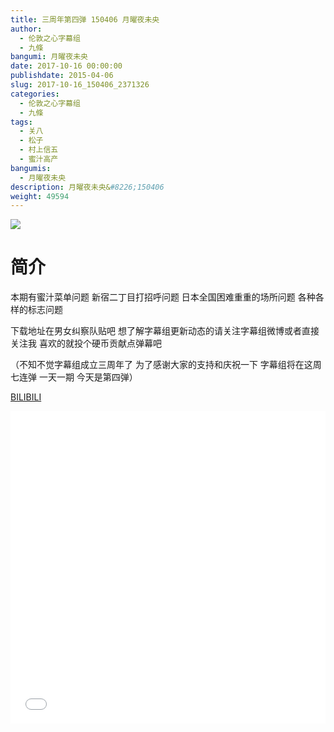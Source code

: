 ```yaml
---
title: 三周年第四弹 150406 月曜夜未央
author: 
  - 伦敦之心字幕组
  - 九條
bangumi: 月曜夜未央
date: 2017-10-16 00:00:00
publishdate: 2015-04-06
slug: 2017-10-16_150406_2371326
categories: 
  - 伦敦之心字幕组
  - 九條
tags: 
  - 关八
  - 松子
  - 村上信五
  - 蜜汁高产
bangumis: 
  - 月曜夜未央
description: 月曜夜未央&#8226;150406
weight: 49594
---
```


![](https://i.imgur.com/HLmzwso.jpg)

# 简介  
本期有蜜汁菜单问题 新宿二丁目打招呼问题 日本全国困难重重的场所问题 各种各样的标志问题 


下载地址在男女纠察队贴吧 想了解字幕组更新动态的请关注字幕组微博或者直接关注我 喜欢的就投个硬币贡献点弹幕吧


（不知不觉字幕组成立三周年了 为了感谢大家的支持和庆祝一下 字幕组将在这周七连弹 一天一期 今天是第四弹）

  [BILIBILI](https://www.bilibili.com/video/av2371326/)


  <iframe src="//www.bilibili.com/html/html5player.html?cid=3707853&aid=2371326" width="100%" height="500" frameborder="0" allowfullscreen="allowfullscreen"></iframe>
